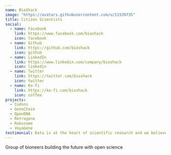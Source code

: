 ```yaml
---
name: BioShack
image: "https://avatars.githubusercontent.com/u/11539735"
title: Citizen Scientists
social:
  - name: Facebook
    link: https://www.facebook.com/bioshack
    icon: facebook
  - name: Github
    link: https://github.com/bioshack
    icon: github
  - name: LinkedIn
    link: https://www.linkedin.com/company/bioshack
    icon: linkedin
  - name: Twitter
    link: https://twitter.com/bioshack
    icon: twitter
  - name: Ko-fi
    link: https://ko-fi.com/bioshack
    icon: coffee
projects:
  - Codons
  - GeneChain
  - OpenDNA
  - Retrogene
  - Robozome
  - VoyaGene
testimonial: Data is at the heart of scientific research and we believe science should be both open and responsible. The future of deep learning depends on all of us!
---
```


Group of bioneers building the future with open science
